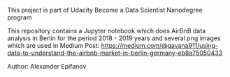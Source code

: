 This project is part of Udacity Become a Data Scientist Nanodegree program 

This repository contains a Jupyter notebook which does AirBnB data analysis
in Berlin for the period 2018 - 2019 years and several png images which are
used in Medium Post:
https://medium.com/@gavana911/using-data-to-understand-the-airbnb-market-in-berlin-germany-eb8a75050433

Author: Alexander Epifanov
